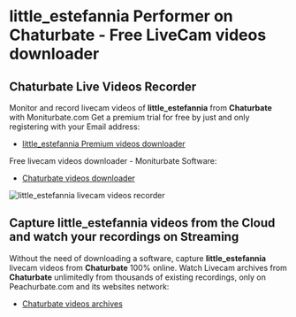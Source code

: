 # little_estefannia Performer on Chaturbate - Free LiveCam videos downloader

## Chaturbate Live Videos Recorder

Monitor and record livecam videos of **little_estefannia** from **Chaturbate** with Moniturbate.com
Get a premium trial for free by just and only registering with your Email address:
* [little_estefannia Premium videos downloader](https://moniturbate.com/request-demo-licence-key.html)

Free livecam videos downloader - Moniturbate Software:
* [Chaturbate videos downloader](https://moniturbate.com/moniturbate-download-software.html)

![little_estefannia livecam videos recorder](https://peachurnet.com/templates/moniturbate-software.png)


## Capture little_estefannia videos from the Cloud and watch your recordings on Streaming

Without the need of downloading a software, capture **little_estefannia** livecam videos from **Chaturbate** 100% online.
Watch Livecam archives from **Chaturbate** unlimitedly from thousands of existing recordings, only on Peachurbate.com and its websites network:
* [Chaturbate videos archives](https://peachurnet.com/)